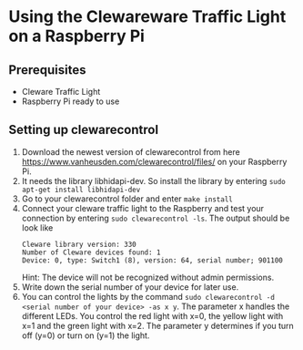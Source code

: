 # Using the Clewareware Traffic Light on a Raspberry Pi
## Prerequisites
- Cleware Traffic Light
- Raspberry Pi ready to use

## Setting up clewarecontrol
1. Download the newest version of clewarecontrol from here https://www.vanheusden.com/clewarecontrol/files/
   on your Raspberry Pi.
2. It needs the library libhidapi-dev. So install the library by entering
 ```sudo apt-get install libhidapi-dev```
3. Go to your clewarecontrol folder and enter ```make install```
4. Connect your cleware traffic light to the Raspberry and test your connection by entering
   ```sudo clewarecontrol -ls```. The output should be look like
   ```
   Cleware library version: 330
   Number of Cleware devices found: 1
   Device: 0, type: Switch1 (8), version: 64, serial number; 901100
   ```
   Hint: The device will not be recognized without admin permissions.
5. Write down the serial number of your device for later use.
6. You can control the lights by the command ```sudo clewarecontrol -d <serial number of your device> -as x y```.
The parameter x handles the different LEDs. You control the red light with x=0, the yellow light with x=1 and the green light with x=2.
The parameter y determines if you turn off (y=0) or turn on (y=1) the light.
